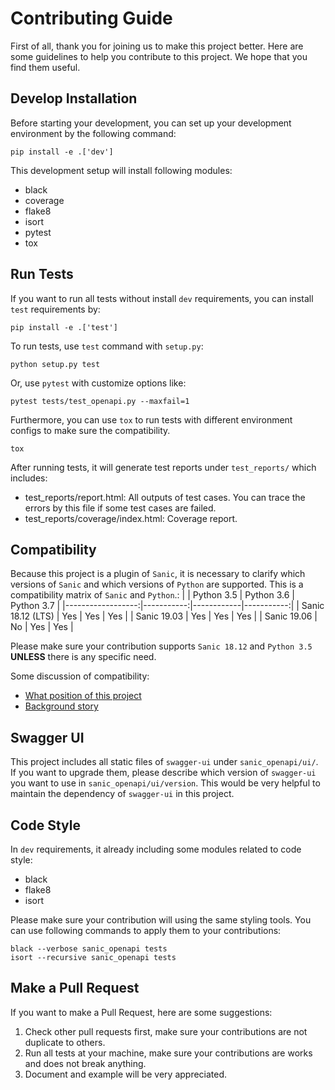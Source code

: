 # Contributing Guide

First of all, thank you for joining us to make this project better. Here are some guidelines to help you contribute to this project. We hope that you find them useful.

## Develop Installation

Before starting your development, you can set up your development environment by the following command:

```shell
pip install -e .['dev']
```

This development setup will install following modules:

* black
* coverage
* flake8
* isort
* pytest
* tox

## Run Tests

If you want to run all tests without install `dev` requirements, you can install `test` requirements by:

```shell
pip install -e .['test']
```

To run tests, use `test` command with `setup.py`:

```shell
python setup.py test
```

Or, use `pytest` with customize options like:

```shell
pytest tests/test_openapi.py --maxfail=1
```

Furthermore, you can use `tox` to run tests with different environment configs to make sure the compatibility.

```shell
tox
```

After running tests, it will generate test reports under `test_reports/` which includes:

* test_reports/report.html: All outputs of test cases. You can trace the errors by this file if some test cases are failed.
* test_reports/coverage/index.html: Coverage report.

## Compatibility

Because this project is a plugin of `Sanic`, it is necessary to clarify which versions of `Sanic` and which versions of `Python` are supported. This is a compatibility matrix of `Sanic` and `Python`.:
|                   | Python 3.5 | Python 3.6 | Python 3.7 |
|------------------:|-----------:|------------|-----------:|
| Sanic 18.12 (LTS) |        Yes |        Yes |        Yes |
| Sanic 19.03       |        Yes |        Yes |        Yes |
| Sanic 19.06       |        No  |        Yes |        Yes |

Please make sure your contribution supports `Sanic 18.12` and `Python 3.5` **UNLESS** there is any specific need.

Some discussion of compatibility:

* [What position of this project](https://github.com/huge-success/sanic-openapi/issues/103#issuecomment-499463005)
* [Background story](https://community.sanicframework.org/t/should-we-bump-the-minimum-python-required-version-to-3-6/238/6?u=ahopkins)

## Swagger UI

This project includes all static files of `swagger-ui` under `sanic_openapi/ui/`. If you want to upgrade them, please describe which version of `swagger-ui` you want to use in `sanic_openapi/ui/version`. This would be very helpful to maintain the dependency of `swagger-ui` in this project.

## Code Style

In `dev` requirements, it already including some modules related to code style:

* black
* flake8
* isort

Please make sure your contribution will using the same styling tools. You can use following commands to apply them to your contributions:

```shell
black --verbose sanic_openapi tests
isort --recursive sanic_openapi tests
```

## Make a Pull Request

If you want to make a Pull Request, here are some suggestions:

1. Check other pull requests first, make sure your contributions are not duplicate to others.
2. Run all tests at your machine, make sure your contributions are works and does not break anything.
3. Document and example will be very appreciated.
